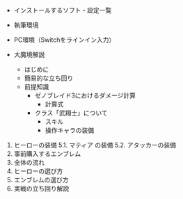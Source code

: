 - インストールするソフト・設定一覧
- 執筆環境
- PC環境（Switchをラインイン入力）

- 大魔境解説
  - はじめに
  - 簡易的な立ち回り
  - 前提知識
    - ゼノブレイド3におけるダメージ計算
      - 計算式
    - クラス「武翔士」について
        - スキル
        - 操作キャラの装備
1. ヒーローの装備
5.1. マティア の装備
5.2. アタッカーの装備
1. 事前購入するエンブレム
2. 全体の流れ
3. ヒーローの選び方
4. エンブレムの選び方
5.  実戦の立ち回り解説
